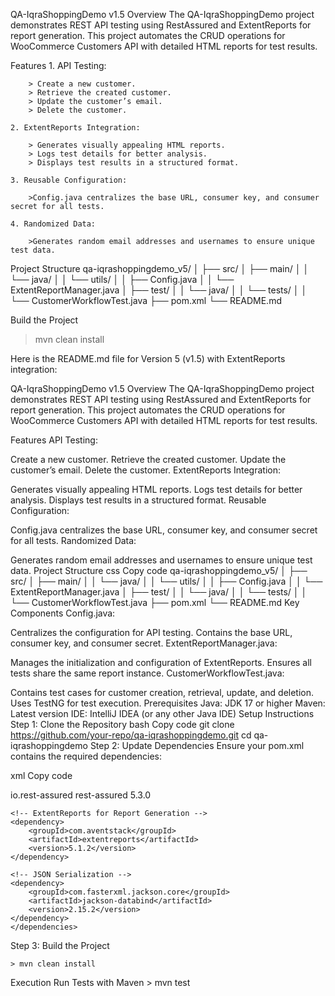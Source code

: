 QA-IqraShoppingDemo v1.5
Overview
The QA-IqraShoppingDemo project demonstrates REST API testing using RestAssured and ExtentReports for report generation. This project automates the CRUD operations for WooCommerce Customers API with detailed HTML reports for test results.

Features
    1. API Testing:

        > Create a new customer.
        > Retrieve the created customer.
        > Update the customer’s email.
        > Delete the customer.

    2. ExtentReports Integration:

        > Generates visually appealing HTML reports.
        > Logs test details for better analysis.
        > Displays test results in a structured format.

    3. Reusable Configuration:

        >Config.java centralizes the base URL, consumer key, and consumer secret for all tests.

    4. Randomized Data:

        >Generates random email addresses and usernames to ensure unique test data.

Project Structure
    qa-iqrashoppingdemo_v5/
│
├── src/
│   ├── main/
│   │   └── java/
│   │       └── utils/
│   │           ├── Config.java
│   │           └── ExtentReportManager.java
│   ├── test/
│   │   └── java/
│   │       └── tests/
│   │           └── CustomerWorkflowTest.java
├── pom.xml
└── README.md

Build the Project
   > mvn clean install


Here is the README.md file for Version 5 (v1.5) with ExtentReports integration:

QA-IqraShoppingDemo v1.5
Overview
The QA-IqraShoppingDemo project demonstrates REST API testing using RestAssured and ExtentReports for report generation. This project automates the CRUD operations for WooCommerce Customers API with detailed HTML reports for test results.

Features
API Testing:

Create a new customer.
Retrieve the created customer.
Update the customer’s email.
Delete the customer.
ExtentReports Integration:

Generates visually appealing HTML reports.
Logs test details for better analysis.
Displays test results in a structured format.
Reusable Configuration:

Config.java centralizes the base URL, consumer key, and consumer secret for all tests.
Randomized Data:

Generates random email addresses and usernames to ensure unique test data.
Project Structure
css
Copy code
qa-iqrashoppingdemo_v5/
│
├── src/
│   ├── main/
│   │   └── java/
│   │       └── utils/
│   │           ├── Config.java
│   │           └── ExtentReportManager.java
│   ├── test/
│   │   └── java/
│   │       └── tests/
│   │           └── CustomerWorkflowTest.java
├── pom.xml
└── README.md
Key Components
Config.java:

Centralizes the configuration for API testing.
Contains the base URL, consumer key, and consumer secret.
ExtentReportManager.java:

Manages the initialization and configuration of ExtentReports.
Ensures all tests share the same report instance.
CustomerWorkflowTest.java:

Contains test cases for customer creation, retrieval, update, and deletion.
Uses TestNG for test execution.
Prerequisites
Java: JDK 17 or higher
Maven: Latest version
IDE: IntelliJ IDEA (or any other Java IDE)
Setup Instructions
Step 1: Clone the Repository
bash
Copy code
git clone https://github.com/your-repo/qa-iqrashoppingdemo.git
cd qa-iqrashoppingdemo
Step 2: Update Dependencies
Ensure your pom.xml contains the required dependencies:

xml
Copy code
<dependencies>
<!-- RestAssured for API Testing -->
<dependency>
<groupId>io.rest-assured</groupId>
<artifactId>rest-assured</artifactId>
<version>5.3.0</version>
</dependency>

    <!-- ExtentReports for Report Generation -->
    <dependency>
        <groupId>com.aventstack</groupId>
        <artifactId>extentreports</artifactId>
        <version>5.1.2</version>
    </dependency>

    <!-- JSON Serialization -->
    <dependency>
        <groupId>com.fasterxml.jackson.core</groupId>
        <artifactId>jackson-databind</artifactId>
        <version>2.15.2</version>
    </dependency>
    </dependencies>
Step 3: Build the Project

    > mvn clean install
Execution
Run Tests with Maven
    > mvn test
